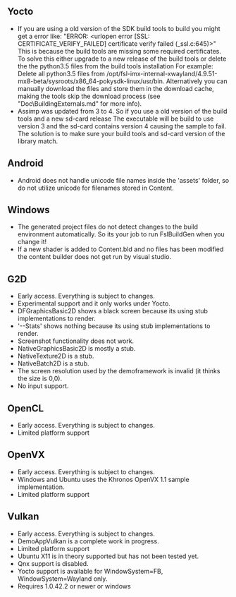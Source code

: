 Yocto
-----
- If you are using a old version of the SDK build tools to build you might get a error like:
  "ERROR: <urlopen error [SSL: CERTIFICATE_VERIFY_FAILED] certificate verify failed (_ssl.c:645)>"
  This is because the build tools are missing some required certificates. 
  To solve this either upgrade to a new release of the build tools or delete the the python3.5 files from the build tools installation
  For example: Delete all python3.5 files from /opt/fsl-imx-internal-xwayland/4.9.51-mx8-beta/sysroots/x86_64-pokysdk-linux/usr/bin.
  Alternatively you can manually download the files and store them in the download cache, 
  making the tools skip the download process (see "Doc\BuildingExternals.md" for more info). 
- Assimp was updated from 3 to 4. So if you use a old version of the build tools and a new sd-card release 
  The executable will be build to use version 3 and the sd-card contains version 4 causing the sample to fail.
  The solution is to make sure your build tools and sd-card version of the library match.
  
Android
-------
- Android does not handle unicode file names inside the 'assets' folder, 
  so do not utilize unicode for filenames stored in Content.


Windows
-------
- The generated project files do not detect changes to the build environment automatically.
  So its your job to run FslBuildGen when you change it!
- If a new shader is added to Content.bld and no files has been modified the content builder
  does not get run by visual studio.


G2D
---
- Early access. Everything is subject to changes.
- Experimental support and it only works under Yocto.
- DFGraphicsBasic2D shows a black screen because its using stub implementations to render.
- '--Stats' shows nothing because its using stub implementations to render.
- Screenshot functionality does not work.
- NativeGraphicsBasic2D is mostly a stub.
- NativeTexture2D is a stub.
- NativeBatch2D is a stub.
- The screen resolution used by the demoframework is invalid (it thinks the size is 0,0).
- No input support.


OpenCL
------
- Early access. Everything is subject to changes.
- Limited platform support


OpenVX
------
- Early access. Everything is subject to changes.
- Windows and Ubuntu uses the Khronos OpenVX 1.1 sample implementation.
- Limited platform support


Vulkan
------
- Early access. Everything is subject to changes.
- DemoAppVulkan is a complete work in progress.
- Limited platform support
- Ubuntu X11 is in theory supported but has not been tested yet.
- Qnx support is disabled.
- Yocto support is available for WindowSystem=FB, WindowSystem=Wayland only.
- Requires 1.0.42.2 or newer or windows